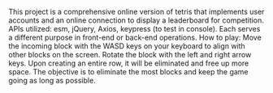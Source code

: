 This project is a comprehensive online version of tetris that implements user accounts and an online connection to display a leaderboard for competition.
APIs utilized: esm, jQuery, Axios, keypress (to test in console).  Each serves a different purpose in front-end or back-end operations.
How to play:
Move the incoming block with the WASD keys on your keyboard to align with other blocks on the screen. Rotate the block with the left and right arrow keys. Upon creating an entire row, it will be eliminated and free up more space. The objective is to eliminate the most blocks and keep the game going as long as possible.
